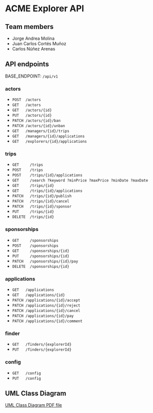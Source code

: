 # ACME Explorer API

## Team members

- Jorge Andrea Molina
- Juan Carlos Cortés Muñoz
- Carlos Núñez Arenas

## API endpoints

BASE_ENDPOINT: `/api/v1`

### actors

- `POST  /actors`
- `GET   /actors`
- `GET   /actors/{id}`
- `PUT   /actors/{id}`
- `PATCH /actors/{id}/ban` 
- `PATCH /actors/{id}/unban`
- `GET   /managers/{id}/trips`
- `GET   /managers/{id}/applications`
- `GET   /explorers/{id}/applications`

### trips

- `GET     /trips`
- `POST    /trips`
- `POST    /trips/{id}/applications`
- `GET     /search ?keyword ?minPrice ?maxPrice ?minDate ?maxDate`
- `GET     /trips/{id}`
- `GET     /trips/{id}/applications`
- `PATCH   /trips/{id}/publish`
- `PATCH   /trips/{id}/cancel`
- `PATCH   /trips/{id}/sponsor`
- `PUT     /trips/{id}`
- `DELETE  /trips/{id}`

### sponsorships

- `GET     /sponsorships`
- `POST    /sponsorships`
- `GET     /sponsorships/{id}`
- `PUT     /sponsorships/{id}`
- `PATCH   /sponsorships/{id}/pay`
- `DELETE  /sponsorships/{id}`

### applications

- `GET   /applications`
- `GET   /applications/{id}`
- `PATCH /applications/{id}/accept`
- `PATCH /applications/{id}/reject`
- `PATCH /applications/{id}/cancel`
- `PATCH /applications/{id}/pay`
- `PATCH /applications/{id}/comment`

### finder

- `GET   /finders/{explorerId}`
- `PUT   /finders/{explorerId}`

### config

- `GET   /config`
- `PUT   /config`

## UML Class Diagram

 [UML Class Diagram PDF file](./docs/acme-explorer-model.pdf)

